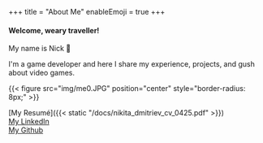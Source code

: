 +++
title = "About Me"
enableEmoji = true
+++

#### Welcome, weary traveller!

My name is Nick &#x1f44b;

I'm a game developer and here I share my experience, projects, and gush about video games.

{{< figure src="img/me0.JPG" position="center" style="border-radius: 8px;" >}}


[My Resumé]({{< static "/docs/nikita_dmitriev_cv_0425.pdf" >}})  
[My LinkedIn](https://www.linkedin.com/in/dmitriev-nikita-tch/)  
[My Github](https://github.com/TheCHead)
